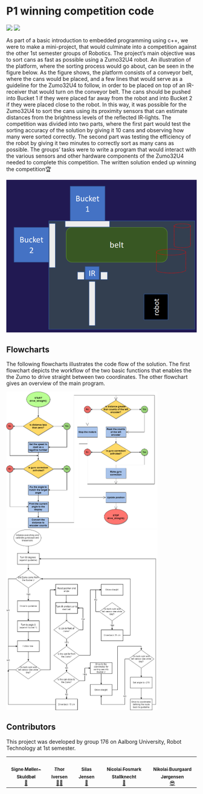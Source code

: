 # P1 winning competition code
<a href="#sec_contributors"><img src="https://img.shields.io/badge/Authors-Group_176-blue.svg"></a> ![](https://img.shields.io/badge/C++-11-brightgreen.svg)


As part of a basic introduction to embedded programming using c++, we were to make a mini-project,
that would culminate into a competition against the other 1st semester groups of Robotics. 
The project’s main objective was to sort cans as fast as possible using a Zumo32U4 robot. An illustration of the platform, 
where the sorting process would go about, can be seen in the figure below. As the figure shows, the platform consists of a conveyor belt, where the cans
would be placed, and a few lines that would serve as a guideline for the Zumo32U4 to follow, in order
to be placed on top of an IR-receiver that would turn on the conveyor belt. The cans should be pushed
into Bucket 1 if they were placed far away from the robot and into Bucket 2 if they were placed close
to the robot. In this way, it was possible for the Zumo32U4 to sort the cans using its proximity sensors
that can estimate distances from the brightness levels of the reflected IR-lights. The competition was
divided into two parts, where the first part would test the sorting accuracy of the solution by giving it
10 cans and observing how many were sorted correctly. The second part was testing the efficiency of
the robot by giving it two minutes to correctly sort as many cans as possible. The groups’ tasks were
to write a program that would interact with the various sensors and other hardware components of the
Zumo32U4 needed to complete this competition. The written solution ended up winning the competition🏆

<img src="Sorting-Platform.png" width="540">

## Flowcharts
The following flowcharts illustrates the code flow of the solution. The first flowchart depicts the workflow of the two basic functions that enables the the Zumo to drive straight between two coordinates.
The other flowchart gives an overview of the main program.

<img src="drive_to_coordinate()%20%26%20drive_straight()-drive_straight_comp.png" width="400"><img src="Main.drawio.png" width="400">

## Contributors
This project was developed by group 176 on Aalborg University, Robot Technology at 1st semester.

<section id="sec_contributors">
<table>
  <tr> 
    <td align="center"><a target="_blank" rel="noreferrer noopener" href="https://github.com/signeskuldbol"><img src="https://avatars.githubusercontent.com/u/117270262?v=4" width="100px;" alt=""/><br/><sub><b>Signe Møller-Skuldbøl</b></sub></a></br><a href="gttps://github.com/signeskuldbol" title="">👧</a></td>
    <td align="center"><a target="_blank" rel="noreferrer noopener" href="https://github.com/thor2643"><img src="https://avatars.githubusercontent.com/u/66319719?v=4" width="100px;" alt=""/><br/><sub><b>Thor Iversen</b></sub></a></br><a href="gttps://github.com/thor2643" title="">👨‍🌾</a></td>
    <td align="center"><a target="_blank" rel="noreferrer noopener" href="https://github.com/silasjensen2001"><img src="https://avatars.githubusercontent.com/u/54105795?v=4" width="100px;" alt=""/><br/><sub><b>Silas Jensen</b></sub></a></br><a href="gttps://github.com/silasjensen2001" title="">🤠</a></td>
  <td align="center"><a target="_blank" rel="noreferrer noopener" href="https://github.com/nicopiko"><img src="https://avatars.githubusercontent.com/u/117265455?v=4" width="100px;" alt=""/><br/><sub><b>Nicolai Fosmark Stallknecht</b></sub></a></br><a href="gttps://github.com/nicopiko" title="">🐻</a></td>
  <td align="center"><a target="_blank" rel="noreferrer noopener" href="https://github.com/nikkokid"><img src="https://avatars.githubusercontent.com/u/117265782?v=4" width="100px;" alt=""/><br/><sub><b>Nikolai Buurgaard Jørgensen</b></sub></a></br><a href="gttps://github.com/nikkokid" title="">😎</a></td>

  </tr>
</table>

